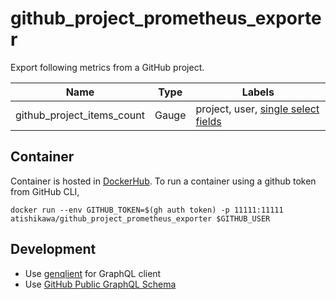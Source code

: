 # github_project_prometheus_exporter

Export following metrics from a GitHub project.

| Name                       | Type  | Labels                                                                                                                                                       |
| -------------------------- | ----- | ------------------------------------------------------------------------------------------------------------------------------------------------------------ |
| github_project_items_count | Gauge | project, user, [single select fields](https://docs.github.com/en/issues/planning-and-tracking-with-projects/understanding-fields/about-single-select-fields) |

## Container

Container is hosted in [DockerHub](https://hub.docker.com/r/atishikawa/github_project_prometheus_exporter).
To run a container using a github token from GitHub CLI,

```shell
docker run --env GITHUB_TOKEN=$(gh auth token) -p 11111:11111 atishikawa/github_project_prometheus_exporter $GITHUB_USER
```

## Development

- Use [genqlient](https://github.com/Khan/genqlient/tree/main) for GraphQL client
- Use [GitHub Public GraphQL Schema](https://docs.github.com/en/graphql/overview/public-schema)
